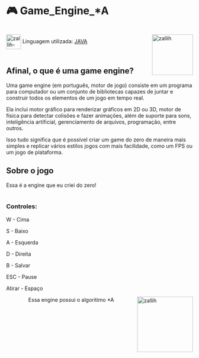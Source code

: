 # 🎮 Game_Engine_*A
  
<div style="display: inline_block"><br>
  <img align="right" alt="zallih" width="110" src="https://cdn.discordapp.com/attachments/1128416328215167096/1157425285344534678/download20230905181423.png?ex=66ebeb8b&is=66ea9a0b&hm=a125113e1e0e5b130bd98fce76dba8edd2c83f38bd40616fb777c1f5598aa788&">
  <img align="center" alt="zallih-JAVA" height="40" width="40" src="https://cdn.jsdelivr.net/gh/devicons/devicon/icons/java/java-original.svg">
  Linguagem utilizada: <a href="https://www.java.com/">JAVA</a><br><br>
</div>

<div>
  <h2>Afinal, o que é uma game engine?</h2>
Uma game engine (em português, motor de jogo) consiste em um programa para computador ou um conjunto de bibliotecas capazes de juntar e construir todos os elementos de um jogo em tempo real.

Ela inclui motor gráfico para renderizar gráficos em 2D ou 3D, motor de física para detectar colisões e fazer animações, além de suporte para sons, inteligência artificial, gerenciamento de arquivos, programação, entre outros.

Isso tudo significa que é possível criar um game do zero de maneira mais simples e replicar vários estilos jogos com mais facilidade, como um FPS ou um jogo de plataforma.
</div>

<div>
  <h2>Sobre o jogo</h2>
  
  Essa é a engine que eu criei do zero!
  <br><br>
  
  <h3>Controles:</h3>
  
  W - Cima
  
  S - Baixo 
  
  A - Esquerda
  
  D - Direita
  
  B - Salvar
  
  ESC - Pause
  
  Atirar - Espaço
</div>

  <img align="right" alt="zallih" width="150" src="https://cdn.discordapp.com/attachments/1128416328215167096/1157426294619918428/octocat-1696022322086.png?ex=65eb80bc&is=65d90bbc&hm=b83857b7109779a00ebd6efaca93ed0e1443f7431d229fd4692239daecdef55a&">

 <p align="middle">  Essa engine possui o algoritimo *A</p>
